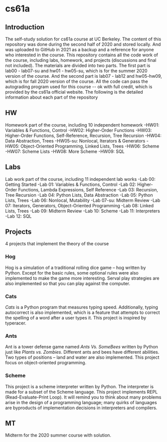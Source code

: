 # cs61a

## Introduction
The self-study solution for cs61a course at UC Berkeley. The content of this repository was done during the second half of 2020 and stored locally. And was uploaded to GitHub in 2021 as a backup and a reference for anyone who interested in the course.
This repository contains all the code work of the course, including labs, homework, and projects (discussions and final not included). The materials are divided into two parts. The first part is lab00 - lab07-su and hw01 - hw05-su, which is for the summer 2020 version of the course. And the second part is lab07 - lab12 and hw05-hw09, which is for fall 2020 version of the course. All the code can pass the autograding program used for this course -- ok with full credit, which is provided by the cs61a official website. The following is the detailed information about each part of the repository

## HW
Homework part of the course, including 10 independent homework
-HW01: Variables & Functions, Control
-HW02: Higher-Order Functions
-HW03: Higher-Order Functions, Self-Reference, Recursion, Tree Recursion
-HW04: Data Abstraction, Trees
-HW05-su: Nonlocal, Iterators & Generators
-HW05: Object-Oriented Programming, Linked Lists, Trees
-HW06: Scheme
-HW07: Scheme Lists
-HW08: More Scheme
-HW09: SQL

## Labs
Lab work part of the course, including 11 independent lab works
-Lab 00: Getting Started
-Lab 01: Variables & Functions, Control
-Lab 02: Higher-Order Functions, Lambda Expressions, Self Reference
-Lab 03: Recursion, Tree Recursion
-Lab 04: Python Lists, Data Abstraction
-Lab 05: Python Lists, Trees
-Lab 06: Nonlocal, Mutability
-Lab 07-su: Midterm Review
-Lab 07: Iterators, Generators, Object-Oriented Programming
-Lab 08: Linked Lists, Trees
-Lab 09: Midterm Review
-Lab 10: Scheme
-Lab 11: Interpreters
-Lab 12: SQL

## Projects
4 projects that implement the theory of the course

### Hog
Hog is a simulation of a traditional rolling dice game – hog written by Python. Except for the basic rules, some optional rules were also implemented to make the game more interesting. Serval play strategies are also implemented so that you can play against the computer.

### Cats
*Cats* is a Python program that measures typing speed. Additionally, typing autocorrect is also implemented, which is a feature that attempts to correct the spelling of a word after a user types it. This project is inspired by typeracer.

### Ants
Ant is a tower defense game named *Ants Vs. SomeBees* written by Python just like *Plants vs. Zombies*. Different ants and bees have different abilities. Two types of positions – land and water are also implemented. This project focus on object-oriented programming.

### Scheme
This project is a scheme interpreter written by Python. The interpreter is made for a subset of the Scheme language. This project implements REPL (Read-Evaluate-Print Loop). It will remind you to think about many problems arise in the design of a programming language; many quirks of languages are byproducts of implementation decisions in interpreters and compilers. 

## MT
Midterm for the 2020 summer course with solution.
